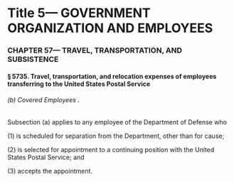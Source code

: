
# Title 5— GOVERNMENT ORGANIZATION AND EMPLOYEES
### CHAPTER 57— TRAVEL, TRANSPORTATION, AND SUBSISTENCE
#### § 5735. Travel, transportation, and relocation expenses of employees transferring to the United States Postal Service
###### (b) Covered Employees .

Subsection (a) applies to any employee of the Department of Defense who

(1) is scheduled for separation from the Department, other than for cause;

(2) is selected for appointment to a continuing position with the United States Postal Service; and

(3) accepts the appointment.
